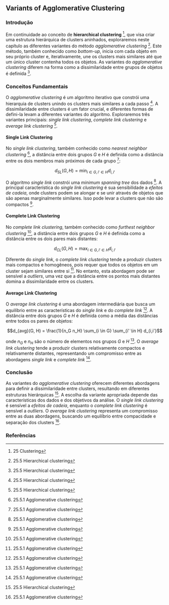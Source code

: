 ## Variants of Agglomerative Clustering

### Introdução
Em continuidade ao conceito de **hierarchical clustering** [^1], que visa criar uma estrutura hierárquica de clusters aninhados, exploraremos neste capítulo as diferentes variantes do método *agglomerative clustering* [^21]. Este método, também conhecido como *bottom-up*, inicia com cada objeto em seu próprio cluster e, iterativamente, une os clusters mais similares até que um único cluster contenha todos os objetos. As variantes do *agglomerative clustering* diferem na forma como a dissimilaridade entre grupos de objetos é definida [^21].

### Conceitos Fundamentais
O *agglomerative clustering* é um algoritmo iterativo que constrói uma hierarquia de clusters unindo os clusters mais similares a cada passo [^21]. A dissimilaridade entre clusters é um fator crucial, e diferentes formas de defini-la levam a diferentes variantes do algoritmo. Exploraremos três variantes principais: *single link clustering*, *complete link clustering* e *average link clustering* [^21].

#### Single Link Clustering
No *single link clustering*, também conhecido como *nearest neighbor clustering* [^23], a distância entre dois grupos $G$ e $H$ é definida como a distância entre os dois membros mais próximos de cada grupo [^23]:

$$d_{SL}(G, H) = \min_{i \in G, i' \in H} d_{i,i'}$$

O algoritmo *single link* constrói uma *minimum spanning tree* dos dados [^23]. A principal característica do *single link clustering* é sua sensibilidade a *efeitos de cadeia*, onde clusters podem se alongar e se unir através de objetos que são apenas marginalmente similares. Isso pode levar a clusters que não são compactos [^23].

#### Complete Link Clustering
No *complete link clustering*, também conhecido como *furthest neighbor clustering* [^23], a distância entre dois grupos $G$ e $H$ é definida como a distância entre os dois pares mais distantes:

$$d_{CL}(G, H) = \max_{i \in G, i' \in H} d_{i,i'}$$

Diferente do *single link*, o *complete link clustering* tende a produzir clusters mais compactos e homogêneos, pois requer que todos os objetos em um cluster sejam similares entre si [^23]. No entanto, esta abordagem pode ser sensível a *outliers*, uma vez que a distância entre os pontos mais distantes domina a dissimilaridade entre os clusters.

#### Average Link Clustering
O *average link clustering* é uma abordagem intermediária que busca um equilíbrio entre as características do *single link* e do *complete link* [^23]. A distância entre dois grupos $G$ e $H$ é definida como a média das distâncias entre todos os pares de objetos:

$$d_{avg}(G, H) = \frac{1}{n_G n_H} \sum_{i \in G} \sum_{i' \in H} d_{i,i'}$$

onde $n_G$ e $n_H$ são o número de elementos nos grupos $G$ e $H$ [^23]. O *average link clustering* tende a produzir clusters relativamente compactos e relativamente distantes, representando um compromisso entre as abordagens *single link* e *complete link* [^23].

### Conclusão
As variantes do *agglomerative clustering* oferecem diferentes abordagens para definir a dissimilaridade entre clusters, resultando em diferentes estruturas hierárquicas [^21]. A escolha da variante apropriada depende das características dos dados e dos objetivos da análise. O *single link clustering* é sensível a *efeitos de cadeia*, enquanto o *complete link clustering* é sensível a *outliers*. O *average link clustering* representa um compromisso entre as duas abordagens, buscando um equilíbrio entre compacidade e separação dos clusters [^23].

### Referências
[^1]: 25 Clustering
[^21]: 25.5 Hierarchical clustering
[^23]: 25.5.1 Agglomerative clustering
<!-- END -->